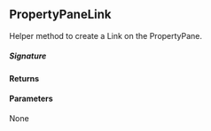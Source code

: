 ## PropertyPaneLink

Helper method to create a Link on the PropertyPane.

##### Signature

#### Returns

#### Parameters
None

